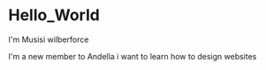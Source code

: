 # Hello_World
I'm Musisi wilberforce

I'm a new member to Andella
i want to learn how to design websites
